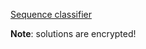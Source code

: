 [Sequence classifier](https://www.codewars.com/kata/sequence-classifier/)

**Note**: solutions are encrypted!
